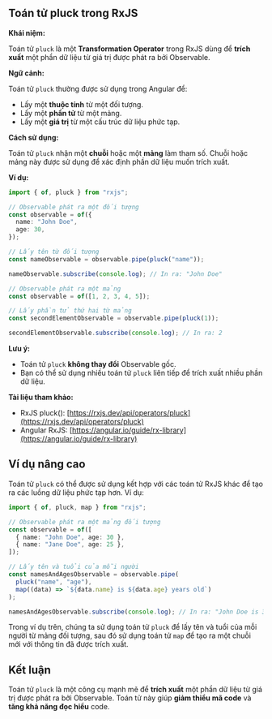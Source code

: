 ## Toán tử pluck trong RxJS

**Khái niệm:**

Toán tử `pluck` là một **Transformation Operator** trong RxJS dùng để **trích xuất** một phần dữ liệu từ giá trị được phát ra bởi Observable.

**Ngữ cảnh:**

Toán tử `pluck` thường được sử dụng trong Angular để:

- Lấy một **thuộc tính** từ một đối tượng.
- Lấy một **phần tử** từ một mảng.
- Lấy một **giá trị** từ một cấu trúc dữ liệu phức tạp.

**Cách sử dụng:**

Toán tử `pluck` nhận một **chuỗi** hoặc một **mảng** làm tham số. Chuỗi hoặc mảng này được sử dụng để xác định phần dữ liệu muốn trích xuất.

**Ví dụ:**

```typescript
import { of, pluck } from "rxjs";

// Observable phát ra một đối tượng
const observable = of({
  name: "John Doe",
  age: 30,
});

// Lấy tên từ đối tượng
const nameObservable = observable.pipe(pluck("name"));

nameObservable.subscribe(console.log); // In ra: "John Doe"

// Observable phát ra một mảng
const observable = of([1, 2, 3, 4, 5]);

// Lấy phần tử thứ hai từ mảng
const secondElementObservable = observable.pipe(pluck(1));

secondElementObservable.subscribe(console.log); // In ra: 2
```

**Lưu ý:**

- Toán tử `pluck` **không thay đổi** Observable gốc.
- Bạn có thể sử dụng nhiều toán tử `pluck` liên tiếp để trích xuất nhiều phần dữ liệu.

**Tài liệu tham khảo:**

- RxJS pluck(): [https://rxjs.dev/api/operators/pluck](https://rxjs.dev/api/operators/pluck)
- Angular RxJS: [https://angular.io/guide/rx-library](https://angular.io/guide/rx-library)

## Ví dụ nâng cao

Toán tử `pluck` có thể được sử dụng kết hợp với các toán tử RxJS khác để tạo ra các luồng dữ liệu phức tạp hơn. Ví dụ:

```typescript
import { of, pluck, map } from "rxjs";

// Observable phát ra một mảng đối tượng
const observable = of([
  { name: "John Doe", age: 30 },
  { name: "Jane Doe", age: 25 },
]);

// Lấy tên và tuổi của mỗi người
const namesAndAgesObservable = observable.pipe(
  pluck("name", "age"),
  map((data) => `${data.name} is ${data.age} years old`)
);

namesAndAgesObservable.subscribe(console.log); // In ra: "John Doe is 30 years old", "Jane Doe is 25 years old"
```

Trong ví dụ trên, chúng ta sử dụng toán tử `pluck` để lấy tên và tuổi của mỗi người từ mảng đối tượng, sau đó sử dụng toán tử `map` để tạo ra một chuỗi mới với thông tin đã được trích xuất.

## Kết luận

Toán tử `pluck` là một công cụ mạnh mẽ để **trích xuất** một phần dữ liệu từ giá trị được phát ra bởi Observable. Toán tử này giúp **giảm thiểu mã code** và **tăng khả năng đọc hiểu** code.
